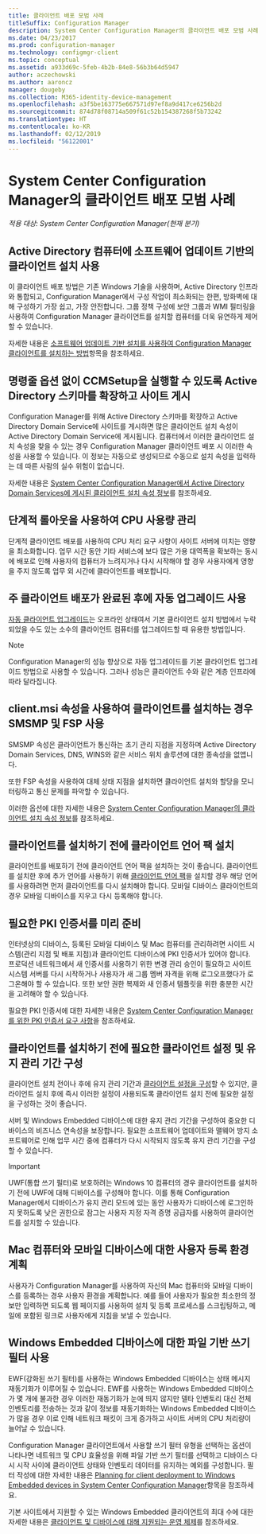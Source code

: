 ```yaml
---
title: 클라이언트 배포 모범 사례
titleSuffix: Configuration Manager
description: System Center Configuration Manager의 클라이언트 배포 모범 사례를 확인합니다.
ms.date: 04/23/2017
ms.prod: configuration-manager
ms.technology: configmgr-client
ms.topic: conceptual
ms.assetid: a933d69c-5feb-4b2b-84e8-56b3b64d5947
author: aczechowski
ms.author: aaroncz
manager: dougeby
ms.collection: M365-identity-device-management
ms.openlocfilehash: a3f5be163775e667571d97ef8a9d417ce6256b2d
ms.sourcegitcommit: 874d78f08714a509f61c52b154387268f5b73242
ms.translationtype: HT
ms.contentlocale: ko-KR
ms.lasthandoff: 02/12/2019
ms.locfileid: "56122001"
---
```

# <a name="best-practices-for-client-deployment-in-system-center-configuration-manager"></a>System Center Configuration Manager의 클라이언트 배포 모범 사례

*적용 대상: System Center Configuration Manager(현재 분기)*


## <a name="use-software-update-based-client-installation-for-active-directory-computers"></a>Active Directory 컴퓨터에 소프트웨어 업데이트 기반의 클라이언트 설치 사용  
 이 클라이언트 배포 방법은 기존 Windows 기술을 사용하며, Active Directory 인프라와 통합되고, Configuration Manager에서 구성 작업이 최소화되는 한편, 방화벽에 대해 구성하기 가장 쉽고, 가장 안전합니다. 그룹 정책 구성에 보안 그룹과 WMI 필터링을 사용하여 Configuration Manager 클라이언트를 설치할 컴퓨터를 더욱 유연하게 제어할 수 있습니다.  

 자세한 내용은 [소프트웨어 업데이트 기반 설치를 사용하여 Configuration Manager 클라이언트를 설치하는 방법](../../../../core/clients/deploy/deploy-clients-to-windows-computers.md#BKMK_ClientSUP)항목을 참조하세요.  

## <a name="extend-the-active-directory-schema-and-publish-the-site-so-that-you-can-run-ccmsetup-without-command-line-options"></a>명령줄 옵션 없이 CCMSetup을 실행할 수 있도록 Active Directory 스키마를 확장하고 사이트 게시  
 Configuration Manager를 위해 Active Directory 스키마를 확장하고 Active Directory Domain Service에 사이트를 게시하면 많은 클라이언트 설치 속성이 Active Directory Domain Service에 게시됩니다. 컴퓨터에서 이러한 클라이언트 설치 속성을 찾을 수 있는 경우 Configuration Manager 클라이언트 배포 시 이러한 속성을 사용할 수 있습니다. 이 정보는 자동으로 생성되므로 수동으로 설치 속성을 입력하는 데 따른 사람의 실수 위험이 없습니다.  

 자세한 내용은 [System Center Configuration Manager에서 Active Directory Domain Services에 게시된 클라이언트 설치 속성 정보](../../../../core/clients/deploy/about-client-installation-properties-published-to-active-directory-domain-services.md)를 참조하세요.  

## <a name="use-a-phased-rollout-to-manage-cpu-usage"></a>단계적 롤아웃을 사용하여 CPU 사용량 관리  
 단계적 클라이언트 배포를 사용하여 CPU 처리 요구 사항이 사이트 서버에 미치는 영향을 최소화합니다. 업무 시간 동안 기타 서비스에 보다 많은 가용 대역폭을 확보하는 동시에 배포로 인해 사용자의 컴퓨터가 느려지거나 다시 시작해야 할 경우 사용자에게 영향을 주지 않도록 업무 외 시간에 클라이언트를 배포합니다.  

## <a name="enable-automatic-upgrade-after-your-main-client-deployment-has-finished"></a>주 클라이언트 배포가 완료된 후에 자동 업그레이드 사용  
 [자동 클라이언트 업그레이드](../../../../core/clients/manage/upgrade/upgrade-clients-for-windows-computers.md)는 오프라인 상태여서 기본 클라이언트 설치 방법에서 누락되었을 수도 있는 소수의 클라이언트 컴퓨터를 업그레이드할 때 유용한 방법입니다. 

> [!NOTE]  
>  Configuration Manager의 성능 향상으로 자동 업그레이드를 기본 클라이언트 업그레이드 방법으로 사용할 수 있습니다. 그러나 성능은 클라이언트 수와 같은 계층 인프라에 따라 달라집니다.  


## <a name="use-smsmp-and-fsp-if-you-install-the-client-with-clientmsi-properties"></a>client.msi 속성을 사용하여 클라이언트를 설치하는 경우 SMSMP 및 FSP 사용  
 SMSMP 속성은 클라이언트가 통신하는 초기 관리 지점을 지정하며 Active Directory Domain Services, DNS, WINS와 같은 서비스 위치 솔루션에 대한 종속성을 없앱니다.  

 또한 FSP 속성을 사용하여 대체 상태 지점을 설치하면 클라이언트 설치와 할당을 모니터링하고 통신 문제를 파악할 수 있습니다.  

 이러한 옵션에 대한 자세한 내용은 [System Center Configuration Manager의 클라이언트 설치 속성 정보](../../../../core/clients/deploy/about-client-installation-properties.md)를 참조하세요.  

## <a name="install-client-language-packs-before-you-install-the-clients"></a>클라이언트를 설치하기 전에 클라이언트 언어 팩 설치  
클라이언트를 배포하기 전에 클라이언트 언어 팩을 설치하는 것이 좋습니다. 클라이언트를 설치한 후에 추가 언어를 사용하기 위해 [클라이언트 언어 팩](../../../../core/servers/deploy/install/language-packs.md)을 설치할 경우 해당 언어를 사용하려면 먼저 클라이언트를 다시 설치해야 합니다. 모바일 디바이스 클라이언트의 경우 모바일 디바이스를 지우고 다시 등록해야 합니다.  

## <a name="prepare-required-pki-certificates-in-advance"></a>필요한 PKI 인증서를 미리 준비  
 인터넷상의 디바이스, 등록된 모바일 디바이스 및 Mac 컴퓨터를 관리하려면 사이트 시스템(관리 지점 및 배포 지점)과 클라이언트 디바이스에 PKI 인증서가 있어야 합니다. 프로덕션 네트워크에서 새 인증서를 사용하기 위한 변경 관리 승인이 필요하고 사이트 시스템 서버를 다시 시작하거나 사용자가 새 그룹 멤버 자격을 위해 로그오프했다가 로그온해야 할 수 있습니다. 또한 보안 권한 복제와 새 인증서 템플릿을 위한 충분한 시간을 고려해야 할 수 있습니다.  

 필요한 PKI 인증서에 대한 자세한 내용은 [System Center Configuration Manager를 위한 PKI 인증서 요구 사항](../../../../core/plan-design/network/pki-certificate-requirements.md)을 참조하세요.  

## <a name="before-you-install-clients-configure-any-required-client-settings-and-maintenance-windows"></a>클라이언트를 설치하기 전에 필요한 클라이언트 설정 및 유지 관리 기간 구성  
 클라이언트 설치 전이나 후에 유지 관리 기간과 [클라이언트 설정을 구성](../../../../core/clients/deploy/configure-client-settings.md)할 수 있지만, 클라이언트 설치 후에 즉시 이러한 설정이 사용되도록 클라이언트 설치 전에 필요한 설정을 구성하는 것이 좋습니다. 

 서버 및 Windows Embedded 디바이스에 대한 유지 관리 기간을 구성하여 중요한 디바이스의 비즈니스 연속성을 보장합니다. 필요한 소프트웨어 업데이트와 맬웨어 방지 소프트웨어로 인해 업무 시간 중에 컴퓨터가 다시 시작되지 않도록 유지 관리 기간을 구성할 수 있습니다.  

> [!IMPORTANT]  
>  UWF(통합 쓰기 필터)로 보호하려는 Windows 10 컴퓨터의 경우 클라이언트를 설치하기 전에 UWF에 대해 디바이스를 구성해야 합니다. 이를 통해 Configuration Manager에서 디바이스가 유지 관리 모드에 있는 동안 사용자가 디바이스에 로그인하지 못하도록 낮은 권한으로 잠그는 사용자 지정 자격 증명 공급자를 사용하여 클라이언트를 설치할 수 있습니다.  

## <a name="plan-your-user-enrollment-experience-for-mac-computers-and-mobile-devices"></a>Mac 컴퓨터와 모바일 디바이스에 대한 사용자 등록 환경 계획   
 사용자가 Configuration Manager를 사용하여 자신의 Mac 컴퓨터와 모바일 디바이스를 등록하는 경우 사용자 환경을 계획합니다. 예를 들어 사용자가 필요한 최소한의 정보만 입력하면 되도록 웹 페이지를 사용하여 설치 및 등록 프로세스를 스크립팅하고, 메일에 포함된 링크로 사용자에게 지침을 보낼 수 있습니다.  

## <a name="use-file-based-write-filters-for-windows-embedded-devices"></a>Windows Embedded 디바이스에 대한 파일 기반 쓰기 필터 사용 
 EWF(강화된 쓰기 필터)를 사용하는 Windows Embedded 디바이스는 상태 메시지 재동기화가 이루어질 수 있습니다. EWF를 사용하는 Windows Embedded 디바이스가 몇 개에 불과한 경우 이러한 재동기화가 눈에 띄지 않지만 델타 인벤토리 대신 전체 인벤토리를 전송하는 것과 같이 정보를 재동기화하는 Windows Embedded 디바이스가 많을 경우 이로 인해 네트워크 패킷이 크게 증가하고 사이트 서버의 CPU 처리량이 늘어날 수 있습니다.  

 Configuration Manager 클라이언트에서 사용할 쓰기 필터 유형을 선택하는 옵션이 나타나면 네트워크 및 CPU 효율성을 위해 파일 기반 쓰기 필터를 선택하고 디바이스 다시 시작 사이에 클라이언트 상태와 인벤토리 데이터를 유지하는 예외를 구성합니다. 필터 작성에 대한 자세한 내용은   [Planning for client deployment to Windows Embedded devices in System Center Configuration Manager](../../../../core/clients/deploy/plan/planning-for-client-deployment-to-windows-embedded-devices.md)항목을 참조하세요.  

 기본 사이트에서 지원할 수 있는 Windows Embedded 클라이언트의 최대 수에 대한 자세한 내용은 [클라이언트 및 디바이스에 대해 지원되는 운영 체제](../../../../core/plan-design/configs/supported-operating-systems-for-clients-and-devices.md)를 참조하세요.  
